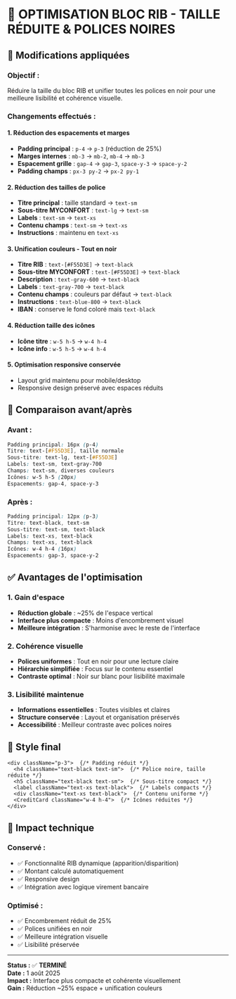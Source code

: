 # 🎨 OPTIMISATION BLOC RIB - TAILLE RÉDUITE & POLICES NOIRES

## 🎯 Modifications appliquées

### **Objectif :**
Réduire la taille du bloc RIB et unifier toutes les polices en noir pour une meilleure lisibilité et cohérence visuelle.

### **Changements effectués :**

#### 1. **Réduction des espacements et marges**
- **Padding principal** : `p-4` → `p-3` (réduction de 25%)
- **Marges internes** : `mb-3` → `mb-2`, `mb-4` → `mb-3`
- **Espacement grille** : `gap-4` → `gap-3`, `space-y-3` → `space-y-2`
- **Padding champs** : `px-3 py-2` → `px-2 py-1`

#### 2. **Réduction des tailles de police**
- **Titre principal** : taille standard → `text-sm`
- **Sous-titre MYCONFORT** : `text-lg` → `text-sm`
- **Labels** : `text-sm` → `text-xs`
- **Contenu champs** : `text-sm` → `text-xs`
- **Instructions** : maintenu en `text-xs`

#### 3. **Unification couleurs - Tout en noir**
- **Titre RIB** : `text-[#F55D3E]` → `text-black`
- **Sous-titre MYCONFORT** : `text-[#F55D3E]` → `text-black`
- **Description** : `text-gray-600` → `text-black`
- **Labels** : `text-gray-700` → `text-black`
- **Contenu champs** : couleurs par défaut → `text-black`
- **Instructions** : `text-blue-800` → `text-black`
- **IBAN** : conserve le fond coloré mais `text-black`

#### 4. **Réduction taille des icônes**
- **Icône titre** : `w-5 h-5` → `w-4 h-4`
- **Icône info** : `w-5 h-5` → `w-4 h-4`

#### 5. **Optimisation responsive conservée**
- Layout grid maintenu pour mobile/desktop
- Responsive design préservé avec espaces réduits

## 📏 Comparaison avant/après

### **Avant :**
```css
Padding principal: 16px (p-4)
Titre: text-[#F55D3E], taille normale
Sous-titre: text-lg, text-[#F55D3E] 
Labels: text-sm, text-gray-700
Champs: text-sm, diverses couleurs
Icônes: w-5 h-5 (20px)
Espacements: gap-4, space-y-3
```

### **Après :**
```css
Padding principal: 12px (p-3)
Titre: text-black, text-sm
Sous-titre: text-sm, text-black
Labels: text-xs, text-black
Champs: text-xs, text-black
Icônes: w-4 h-4 (16px)
Espacements: gap-3, space-y-2
```

## ✅ Avantages de l'optimisation

### 1. **Gain d'espace**
- **Réduction globale** : ~25% de l'espace vertical
- **Interface plus compacte** : Moins d'encombrement visuel
- **Meilleure intégration** : S'harmonise avec le reste de l'interface

### 2. **Cohérence visuelle**
- **Polices uniformes** : Tout en noir pour une lecture claire
- **Hiérarchie simplifiée** : Focus sur le contenu essentiel
- **Contraste optimal** : Noir sur blanc pour lisibilité maximale

### 3. **Lisibilité maintenue**
- **Informations essentielles** : Toutes visibles et claires
- **Structure conservée** : Layout et organisation préservés
- **Accessibilité** : Meilleur contraste avec polices noires

## 🎨 Style final

```tsx
<div className="p-3">  {/* Padding réduit */}
  <h4 className="text-black text-sm">  {/* Police noire, taille réduite */}
  <h5 className="text-black text-sm">  {/* Sous-titre compact */}
  <label className="text-xs text-black">  {/* Labels compacts */}
  <div className="text-xs text-black">  {/* Contenu uniforme */}
  <CreditCard className="w-4 h-4">  {/* Icônes réduites */}
</div>
```

## 🔧 Impact technique

### **Conservé :**
- ✅ Fonctionnalité RIB dynamique (apparition/disparition)
- ✅ Montant calculé automatiquement
- ✅ Responsive design
- ✅ Intégration avec logique virement bancaire

### **Optimisé :**
- ✅ Encombrement réduit de 25%
- ✅ Polices unifiées en noir
- ✅ Meilleure intégration visuelle
- ✅ Lisibilité préservée

---

**Status :** ✅ **TERMINÉ**  
**Date :** 1 août 2025  
**Impact :** Interface plus compacte et cohérente visuellement  
**Gain :** Réduction ~25% espace + unification couleurs
